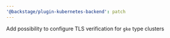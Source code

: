 ```yaml
---
'@backstage/plugin-kubernetes-backend': patch
---
```


Add possibility to configure TLS verification for `gke` type clusters
